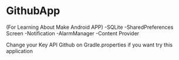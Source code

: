 # GithubApp

(For Learning About Make Android APP)
-SQLite
-SharedPreferences Screen
-Notification
-AlarmManager
-Content Provider

Change your Key API Github on Gradle.properties if you want try this application
